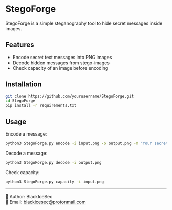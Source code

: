 # StegoForge

StegoForge is a simple steganography tool to hide secret messages inside images.

## Features
- Encode secret text messages into PNG images
- Decode hidden messages from stego-images
- Check capacity of an image before encoding

## Installation
```bash
git clone https://github.com/yourusername/StegoForge.git
cd StegoForge
pip install -r requirements.txt
```

## Usage
Encode a message:
```bash
python3 StegoForge.py encode -i input.png -o output.png -m "Your secret message"
```

Decode a message:
```bash
python3 StegoForge.py decode -i output.png
```

Check capacity:
```bash
python3 StegoForge.py capacity -i input.png
```

---
👤 Author: BlackIceSec  
📧 Email: blackicesec@protonmail.com

